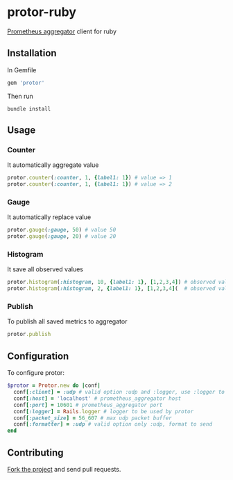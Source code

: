 # protor-ruby
[Prometheus aggregator](https://github.com/rolandhawk/prometheus-aggregator) client for ruby

## Installation
In Gemfile
````ruby
gem 'protor'
````
Then run
````shell
bundle install
````

## Usage
### Counter
It automatically aggregate value

````ruby
protor.counter(:counter, 1, {label1: 1}) # value => 1
protor.counter(:counter, 1, {label1: 1}) # value => 2
````
### Gauge
It automatically replace value
````ruby
protor.gauge(:gauge, 50) # value 50
protor.gauge(:gauge, 20) # value 20
````

### Histogram
It save all observed values
````ruby
protor.histogram(:histogram, 10, {label1: 1}, [1,2,3,4]) # observed value [10]
protor.histogram(:histogram, 2, {label1: 1}, [1,2,3,4](  # observed value [10,2]
````

### Publish
To publish all saved metrics to aggregator
````ruby
protor.publish
````

## Configuration
To configure protor:
````ruby
$protor = Protor.new do |conf|
  conf[:client] = :udp # valid option :udp and :logger, use :logger to print into a Logger
  conf[:host] = 'localhost' # prometheus_aggregator host
  conf[:port] = 10601 # prometheus_aggregator port
  conf[:logger] = Rails.logger # logger to be used by protor
  conf[:packet_size] = 56_607 # max udp packet buffer
  conf[:formatter] = :udp # valid option only :udp, format to send
end
````

## Contributing
[Fork the project](https://github.com/rolandhawk/protor-ruby) and send pull requests.
